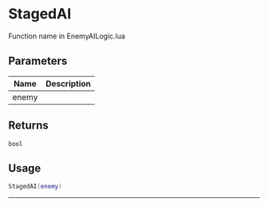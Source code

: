 # StagedAI

Function name in EnemyAILogic.lua

## Parameters

| Name  | Description |
| ----- | ----------- |
| enemy |             |

## Returns

`bool`

## Usage

```lua
StagedAI(enemy)
```

---
